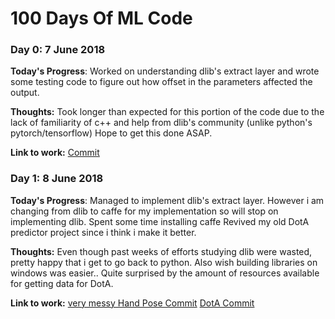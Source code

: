 # 100 Days Of ML Code

### Day 0: 7 June 2018

**Today's Progress**: Worked on understanding dlib's extract layer and wrote some testing code to figure out how offset in the parameters affected the output.

**Thoughts:** Took longer than expected for this portion of the code due to the lack of familiarity of c++ and help from dlib's community (unlike python's pytorch/tensorflow) Hope to get this done ASAP.

**Link to work:** [Commit](https://github.com/dhecloud/Hand-Pose-for-Rheumatoid-Arthritis/commit/b982bb94a330a486e6ae90e208f7c562e1b4c966)

### Day 1: 8 June 2018

**Today's Progress**: Managed to implement dlib's extract layer. However i am changing from dlib to caffe for my implementation so will stop on implementing dlib. Spent some time installing caffe Revived my old DotA predictor project since i think i make it better. 

**Thoughts:** Even though past weeks of efforts studying dlib were wasted, pretty happy that i get to go back to python. Also wish building libraries on windows was easier.. Quite surprised by the amount of resources available for getting data for DotA.

**Link to work:** [very messy Hand Pose Commit](https://github.com/dhecloud/Hand-Pose-for-Rheumatoid-Arthritis/commit/4c152873f2d90f28a1d33eccc5e180f9d0b9bab2) [DotA Commit](https://github.com/dhecloud/DotA_Predictor/commit/ce31ebee589d82fa15163b03f0a2b990eb2f2629)
